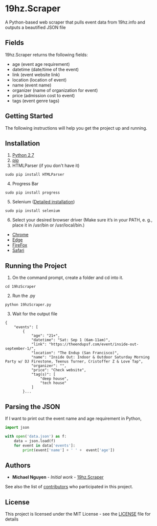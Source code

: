 # 19hz.Scraper
A Python-based web scraper that pulls event data from 19hz.info and outputs a beautified JSON file

## Fields
19hz.Scraper returns the following fields:

- age (event age requirement)
- datetime (date/time of the event)
- link (event website link)
- location (location of event)
- name (event name)
- organizer (name of organization for event)
- price (admission cost to event)
- tags (event genre tags)


## Getting Started

The following instructions will help you get the project up and running.

## Installation

1. [Python 2.7](https://www.python.org/downloads/release/python-2710/)
2. [pip](https://www.makeuseof.com/tag/install-pip-for-python/)
3. HTMLParser (if you don't have it)
```
sudo pip install HTMLParser
```
4. Progress Bar
```
sudo pip install progress
```
5. Selenium ([Detailed installation](https://selenium-python.readthedocs.io/installation.html))
```
sudo pip install selenium
```
6. Select your desired browser driver (Make sure it’s in your PATH, e. g., place it in /usr/bin or /usr/local/bin.)
- [Chrome](https://sites.google.com/a/chromium.org/chromedriver/downloads)
- [Edge](https://developer.microsoft.com/en-us/microsoft-edge/tools/webdriver/)
- [FireFox](https://github.com/mozilla/geckodriver/releases)
- [Safari](https://webkit.org/blog/6900/webdriver-support-in-safari-10/)

## Running the Project
1. On the command prompt, create a folder and cd into it.
```
cd 19hzScraper
```
2. Run the .py
```
python 19hzScraper.py
```
3. Wait for the output file
```
{
    "events": [
        {
            "age": "21+", 
            "datetime": "Sat: Sep 1 (6am-11am)", 
            "link": "https://theendupsf.com/event/inside-out-september-1/", 
            "location": "The Endup (San Francisco)", 
            "name": "Inside Out: Indoor & Outdoor Saturday Morning Party w/ DJ Firestone, Teenus Turner, Cristoffer Z & Love Tap", 
            "organizer": "", 
            "price": "Check website", 
            "tag(s)": [
                "deep house", 
                "tech house"
            ]
        }...
```
## Parsing the JSON
If I want to print out the event name and age requirement in Python,
```python
import json

with open('data.json') as f:
    data = json.load(f)
    for event in data['events']:
    	print(event['name'] + ' ' +  event['age'])
```

## Authors

* **Michael Nguyen** - *Initial work* - [19hz.Scraper](https://github.com/michaelnguy/19hz.Scraper)

See also the list of [contributors](https://github.com/michaelnguy/19hz.Scraper/contributors) who participated in this project.

## License

This project is licensed under the MIT License - see the [LICENSE](https://github.com/michaelnguy/19hz.Scraper/blob/master/LICENSE) file for details
